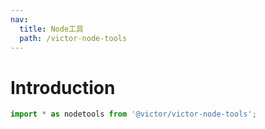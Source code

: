 ```yaml
---
nav:
  title: Node工具
  path: /victor-node-tools
---
```

# Introduction

```jsx
import * as nodetools from '@victor/victor-node-tools';
```
